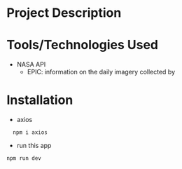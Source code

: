 # Project Description


# Tools/Technologies Used
- NASA API 
  - EPIC: information on the daily imagery collected by 

# Installation
- axios
``` 
  npm i axios
```
- run this app
```
npm run dev
```


